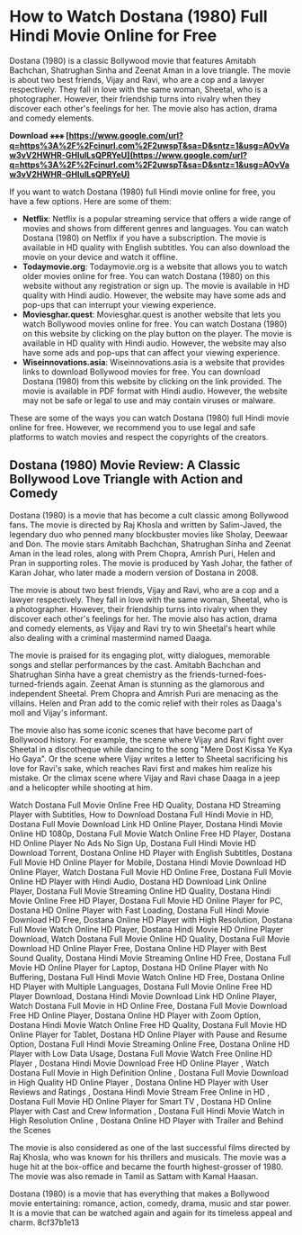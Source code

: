 # How to Watch Dostana (1980) Full Hindi Movie Online for Free
 
Dostana (1980) is a classic Bollywood movie that features Amitabh Bachchan, Shatrughan Sinha and Zeenat Aman in a love triangle. The movie is about two best friends, Vijay and Ravi, who are a cop and a lawyer respectively. They fall in love with the same woman, Sheetal, who is a photographer. However, their friendship turns into rivalry when they discover each other's feelings for her. The movie also has action, drama and comedy elements.
 
**Download ⚹⚹⚹ [https://www.google.com/url?q=https%3A%2F%2Fcinurl.com%2F2uwspT&sa=D&sntz=1&usg=AOvVaw3vV2HWHR-GHIuILsQPRYeU](https://www.google.com/url?q=https%3A%2F%2Fcinurl.com%2F2uwspT&sa=D&sntz=1&usg=AOvVaw3vV2HWHR-GHIuILsQPRYeU)**


 
If you want to watch Dostana (1980) full Hindi movie online for free, you have a few options. Here are some of them:
 
- **Netflix**: Netflix is a popular streaming service that offers a wide range of movies and shows from different genres and languages. You can watch Dostana (1980) on Netflix if you have a subscription. The movie is available in HD quality with English subtitles. You can also download the movie on your device and watch it offline.
- **Todaymovie.org**: Todaymovie.org is a website that allows you to watch older movies online for free. You can watch Dostana (1980) on this website without any registration or sign up. The movie is available in HD quality with Hindi audio. However, the website may have some ads and pop-ups that can interrupt your viewing experience.
- **Moviesghar.quest**: Moviesghar.quest is another website that lets you watch Bollywood movies online for free. You can watch Dostana (1980) on this website by clicking on the play button on the player. The movie is available in HD quality with Hindi audio. However, the website may also have some ads and pop-ups that can affect your viewing experience.
- **Wiseinnovations.asia**: Wiseinnovations.asia is a website that provides links to download Bollywood movies for free. You can download Dostana (1980) from this website by clicking on the link provided. The movie is available in PDF format with Hindi audio. However, the website may not be safe or legal to use and may contain viruses or malware.

These are some of the ways you can watch Dostana (1980) full Hindi movie online for free. However, we recommend you to use legal and safe platforms to watch movies and respect the copyrights of the creators.
  
## Dostana (1980) Movie Review: A Classic Bollywood Love Triangle with Action and Comedy
 
Dostana (1980) is a movie that has become a cult classic among Bollywood fans. The movie is directed by Raj Khosla and written by Salim-Javed, the legendary duo who penned many blockbuster movies like Sholay, Deewaar and Don. The movie stars Amitabh Bachchan, Shatrughan Sinha and Zeenat Aman in the lead roles, along with Prem Chopra, Amrish Puri, Helen and Pran in supporting roles. The movie is produced by Yash Johar, the father of Karan Johar, who later made a modern version of Dostana in 2008.
 
The movie is about two best friends, Vijay and Ravi, who are a cop and a lawyer respectively. They fall in love with the same woman, Sheetal, who is a photographer. However, their friendship turns into rivalry when they discover each other's feelings for her. The movie also has action, drama and comedy elements, as Vijay and Ravi try to win Sheetal's heart while also dealing with a criminal mastermind named Daaga.
 
The movie is praised for its engaging plot, witty dialogues, memorable songs and stellar performances by the cast. Amitabh Bachchan and Shatrughan Sinha have a great chemistry as the friends-turned-foes-turned-friends again. Zeenat Aman is stunning as the glamorous and independent Sheetal. Prem Chopra and Amrish Puri are menacing as the villains. Helen and Pran add to the comic relief with their roles as Daaga's moll and Vijay's informant.
 
The movie also has some iconic scenes that have become part of Bollywood history. For example, the scene where Vijay and Ravi fight over Sheetal in a discotheque while dancing to the song "Mere Dost Kissa Ye Kya Ho Gaya". Or the scene where Vijay writes a letter to Sheetal sacrificing his love for Ravi's sake, which reaches Ravi first and makes him realize his mistake. Or the climax scene where Vijay and Ravi chase Daaga in a jeep and a helicopter while shooting at him.
 
Watch Dostana Full Movie Online Free HD Quality,  Dostana HD Streaming Player with Subtitles,  How to Download Dostana Full Hindi Movie in HD,  Dostana Full Movie Download Link HD Online Player,  Dostana Hindi Movie Online HD 1080p,  Dostana Full Movie Watch Online Free HD Player,  Dostana HD Online Player No Ads No Sign Up,  Dostana Full Hindi Movie HD Download Torrent,  Dostana Online HD Player with English Subtitles,  Dostana Full Movie HD Online Player for Mobile,  Dostana Hindi Movie Download HD Online Player,  Watch Dostana Full Movie HD Online Free,  Dostana Full Movie Online HD Player with Hindi Audio,  Dostana HD Download Link Online Player,  Dostana Full Movie Streaming Online HD Quality,  Dostana Hindi Movie Online Free HD Player,  Dostana Full Movie HD Online Player for PC,  Dostana HD Online Player with Fast Loading,  Dostana Full Hindi Movie Download HD Free,  Dostana Online HD Player with High Resolution,  Dostana Full Movie Watch Online HD Player,  Dostana Hindi Movie HD Online Player Download,  Watch Dostana Full Movie Online HD Quality,  Dostana Full Movie Download HD Online Player Free,  Dostana Online HD Player with Best Sound Quality,  Dostana Hindi Movie Streaming Online HD Free,  Dostana Full Movie HD Online Player for Laptop,  Dostana HD Online Player with No Buffering,  Dostana Full Hindi Movie Watch Online HD Free,  Dostana Online HD Player with Multiple Languages,  Dostana Full Movie Online Free HD Player Download,  Dostana Hindi Movie Download Link HD Online Player,  Watch Dostana Full Movie in HD Online Free,  Dostana Full Movie Download Free HD Online Player,  Dostana Online HD Player with Zoom Option,  Dostana Hindi Movie Watch Online Free HD Quality,  Dostana Full Movie HD Online Player for Tablet,  Dostana HD Online Player with Pause and Resume Option,  Dostana Full Hindi Movie Streaming Online Free,  Dostana Online HD Player with Low Data Usage,  Dostana Full Movie Watch Free Online HD Player ,  Dostana Hindi Movie Download Free HD Online Player ,  Watch Dostana Full Movie in High Definition Online ,  Dostana Full Movie Download in High Quality HD Online Player ,  Dostana Online HD Player with User Reviews and Ratings ,  Dostana Hindi Movie Stream Free Online in HD ,  Dostana Full Movie HD Online Player for Smart TV ,  Dostana HD Online Player with Cast and Crew Information ,  Dostana Full Hindi Movie Watch in High Resolution Online ,  Dostana Online HD Player with Trailer and Behind the Scenes
 
The movie is also considered as one of the last successful films directed by Raj Khosla, who was known for his thrillers and musicals. The movie was a huge hit at the box-office and became the fourth highest-grosser of 1980. The movie was also remade in Tamil as Sattam with Kamal Haasan.
 
Dostana (1980) is a movie that has everything that makes a Bollywood movie entertaining: romance, action, comedy, drama, music and star power. It is a movie that can be watched again and again for its timeless appeal and charm.
 8cf37b1e13
 
